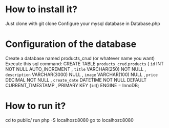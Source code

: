 # How to install it?
Just clone with git clone
Configure your mysql database in Database.php

# Configuration of the database
Create a database named products_crud (or whatever name you want)
Execute this sql command:
CREATE TABLE `products_crud`.`products` ( `id` INT NOT NULL AUTO_INCREMENT , `title` VARCHAR(250) NOT NULL , `description` VARCHAR(3000) NULL , `image` VARCHAR(100) NULL , `price` DECIMAL NOT NULL , `create_date` DATETIME NOT NULL DEFAULT CURRENT_TIMESTAMP , PRIMARY KEY (`id`)) ENGINE = InnoDB; 

# How to run it?
cd to public/
run php -S localhost:8080
go to localhost:8080

